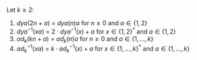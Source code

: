 Let $k \geq 2$:
1. $dya(2n+a)$ = $dya(n)a$ for $n \geq 0$ and $a \in \{1,2\}$
2. $dya^{-1}(xa)$ = $2 \cdot dya^{-1}(x) + a$ for $x \in \{1,2\}^*$ and $a \in \{1,2\}$
3. $ad_k(kn+a)$ = $ad_k(n)a$ for $n \geq 0$ and $a \in \{1, ..., k\}$
4. $ad_k^{-1}(xa)$ = $k \cdot ad_k^{-1}(x)+a$ for $x \in \{1, ..., k\}^*$ and $a \in \{1, ..., k\}$